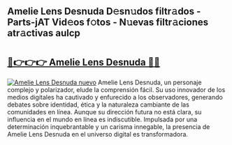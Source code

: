 ## Amelie Lens Desnuda D𝚎sn𝚞dos filtr𝚊dos - Parts-jAT Vid𝚎os f𝚘tos - N𝚞evas filtr𝚊ciones atr𝚊ctivas aulcp

# <h2><a href="http://mb0mv14.tromn.icu/?c=Amelie+Lens+Desnuda">🔗👉👉👉 Amelie Lens Desnuda 🔗🔗</a></h2>

[![Amelie Lens Desnuda nuevo](https://i.imgur.com/pEAQMta.gif)](http://mb0mv14.tromn.icu/?c=Amelie+Lens+Desnuda)
Amelie Lens Desnuda, un personaje complejo y polarizador, elude la comprensión fácil. Su uso innovador de los medios digitales ha cautivado y enfurecido a los observadores, generando debates sobre identidad, ética y la naturaleza cambiante de las comunidades en línea. Aunque su dirección futura no está clara, su influencia en el mundo en línea es indiscutible. Impulsada por una determinación inquebrantable y un carisma innegable, la presencia de Amelie Lens Desnuda en el universo digital es transformadora.
